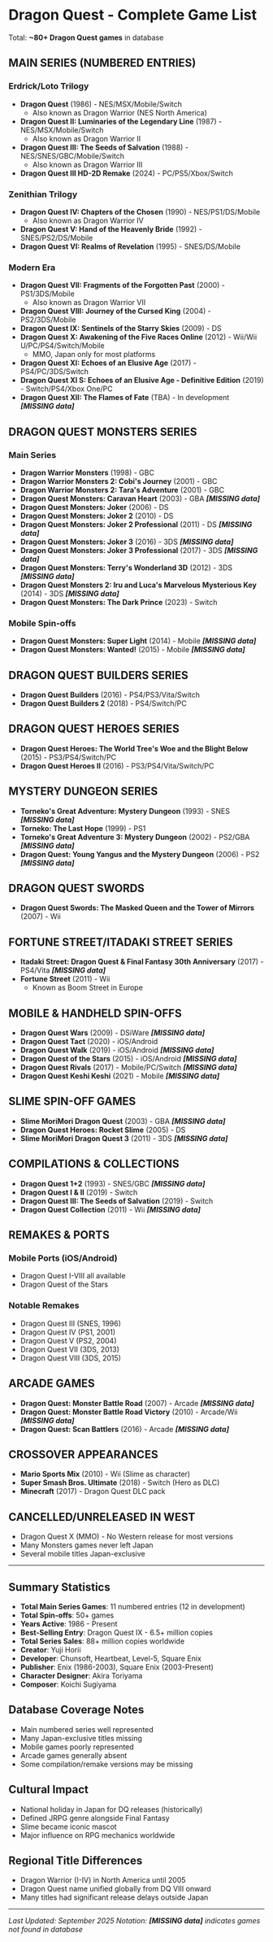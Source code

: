 # Dragon Quest - Complete Game List

Total: **~80+ Dragon Quest games** in database

## MAIN SERIES (NUMBERED ENTRIES)

### Erdrick/Loto Trilogy
- **Dragon Quest** (1986) - NES/MSX/Mobile/Switch
  - Also known as Dragon Warrior (NES North America)
- **Dragon Quest II: Luminaries of the Legendary Line** (1987) - NES/MSX/Mobile/Switch
  - Also known as Dragon Warrior II
- **Dragon Quest III: The Seeds of Salvation** (1988) - NES/SNES/GBC/Mobile/Switch
  - Also known as Dragon Warrior III
- **Dragon Quest III HD-2D Remake** (2024) - PC/PS5/Xbox/Switch

### Zenithian Trilogy
- **Dragon Quest IV: Chapters of the Chosen** (1990) - NES/PS1/DS/Mobile
  - Also known as Dragon Warrior IV
- **Dragon Quest V: Hand of the Heavenly Bride** (1992) - SNES/PS2/DS/Mobile
- **Dragon Quest VI: Realms of Revelation** (1995) - SNES/DS/Mobile

### Modern Era
- **Dragon Quest VII: Fragments of the Forgotten Past** (2000) - PS1/3DS/Mobile
  - Also known as Dragon Warrior VII
- **Dragon Quest VIII: Journey of the Cursed King** (2004) - PS2/3DS/Mobile
- **Dragon Quest IX: Sentinels of the Starry Skies** (2009) - DS
- **Dragon Quest X: Awakening of the Five Races Online** (2012) - Wii/Wii U/PC/PS4/Switch/Mobile
  - MMO, Japan only for most platforms
- **Dragon Quest XI: Echoes of an Elusive Age** (2017) - PS4/PC/3DS/Switch
- **Dragon Quest XI S: Echoes of an Elusive Age - Definitive Edition** (2019) - Switch/PS4/Xbox One/PC
- **Dragon Quest XII: The Flames of Fate** (TBA) - In development ***[MISSING data]***

## DRAGON QUEST MONSTERS SERIES

### Main Series
- **Dragon Warrior Monsters** (1998) - GBC
- **Dragon Warrior Monsters 2: Cobi's Journey** (2001) - GBC
- **Dragon Warrior Monsters 2: Tara's Adventure** (2001) - GBC
- **Dragon Quest Monsters: Caravan Heart** (2003) - GBA ***[MISSING data]***
- **Dragon Quest Monsters: Joker** (2006) - DS
- **Dragon Quest Monsters: Joker 2** (2010) - DS
- **Dragon Quest Monsters: Joker 2 Professional** (2011) - DS ***[MISSING data]***
- **Dragon Quest Monsters: Joker 3** (2016) - 3DS ***[MISSING data]***
- **Dragon Quest Monsters: Joker 3 Professional** (2017) - 3DS ***[MISSING data]***
- **Dragon Quest Monsters: Terry's Wonderland 3D** (2012) - 3DS ***[MISSING data]***
- **Dragon Quest Monsters 2: Iru and Luca's Marvelous Mysterious Key** (2014) - 3DS ***[MISSING data]***
- **Dragon Quest Monsters: The Dark Prince** (2023) - Switch

### Mobile Spin-offs
- **Dragon Quest Monsters: Super Light** (2014) - Mobile ***[MISSING data]***
- **Dragon Quest Monsters: Wanted!** (2015) - Mobile ***[MISSING data]***

## DRAGON QUEST BUILDERS SERIES

- **Dragon Quest Builders** (2016) - PS4/PS3/Vita/Switch
- **Dragon Quest Builders 2** (2018) - PS4/Switch/PC

## DRAGON QUEST HEROES SERIES

- **Dragon Quest Heroes: The World Tree's Woe and the Blight Below** (2015) - PS3/PS4/Switch/PC
- **Dragon Quest Heroes II** (2016) - PS3/PS4/Vita/Switch/PC

## MYSTERY DUNGEON SERIES

- **Torneko's Great Adventure: Mystery Dungeon** (1993) - SNES ***[MISSING data]***
- **Torneko: The Last Hope** (1999) - PS1
- **Torneko's Great Adventure 3: Mystery Dungeon** (2002) - PS2/GBA ***[MISSING data]***
- **Dragon Quest: Young Yangus and the Mystery Dungeon** (2006) - PS2 ***[MISSING data]***

## DRAGON QUEST SWORDS

- **Dragon Quest Swords: The Masked Queen and the Tower of Mirrors** (2007) - Wii

## FORTUNE STREET/ITADAKI STREET SERIES

- **Itadaki Street: Dragon Quest & Final Fantasy 30th Anniversary** (2017) - PS4/Vita ***[MISSING data]***
- **Fortune Street** (2011) - Wii
  - Known as Boom Street in Europe

## MOBILE & HANDHELD SPIN-OFFS

- **Dragon Quest Wars** (2009) - DSiWare ***[MISSING data]***
- **Dragon Quest Tact** (2020) - iOS/Android
- **Dragon Quest Walk** (2019) - iOS/Android ***[MISSING data]***
- **Dragon Quest of the Stars** (2015) - iOS/Android ***[MISSING data]***
- **Dragon Quest Rivals** (2017) - Mobile/PC/Switch ***[MISSING data]***
- **Dragon Quest Keshi Keshi** (2021) - Mobile ***[MISSING data]***

## SLIME SPIN-OFF GAMES

- **Slime MoriMori Dragon Quest** (2003) - GBA ***[MISSING data]***
- **Dragon Quest Heroes: Rocket Slime** (2005) - DS
- **Slime MoriMori Dragon Quest 3** (2011) - 3DS ***[MISSING data]***

## COMPILATIONS & COLLECTIONS

- **Dragon Quest 1+2** (1993) - SNES/GBC ***[MISSING data]***
- **Dragon Quest I & II** (2019) - Switch
- **Dragon Quest III: The Seeds of Salvation** (2019) - Switch
- **Dragon Quest Collection** (2011) - Wii ***[MISSING data]***

## REMAKES & PORTS

### Mobile Ports (iOS/Android)
- Dragon Quest I-VIII all available
- Dragon Quest of the Stars

### Notable Remakes
- Dragon Quest III (SNES, 1996)
- Dragon Quest IV (PS1, 2001)
- Dragon Quest V (PS2, 2004)
- Dragon Quest VII (3DS, 2013)
- Dragon Quest VIII (3DS, 2015)

## ARCADE GAMES

- **Dragon Quest: Monster Battle Road** (2007) - Arcade ***[MISSING data]***
- **Dragon Quest: Monster Battle Road Victory** (2010) - Arcade/Wii ***[MISSING data]***
- **Dragon Quest: Scan Battlers** (2016) - Arcade ***[MISSING data]***

## CROSSOVER APPEARANCES

- **Mario Sports Mix** (2010) - Wii (Slime as character)
- **Super Smash Bros. Ultimate** (2018) - Switch (Hero as DLC)
- **Minecraft** (2017) - Dragon Quest DLC pack

## CANCELLED/UNRELEASED IN WEST

- Dragon Quest X (MMO) - No Western release for most versions
- Many Monsters games never left Japan
- Several mobile titles Japan-exclusive

---

## Summary Statistics
- **Total Main Series Games**: 11 numbered entries (12 in development)
- **Total Spin-offs**: 50+ games
- **Years Active**: 1986 - Present
- **Best-Selling Entry**: Dragon Quest IX - 6.5+ million copies
- **Total Series Sales**: 88+ million copies worldwide
- **Creator**: Yuji Horii
- **Developer**: Chunsoft, Heartbeat, Level-5, Square Enix
- **Publisher**: Enix (1986-2003), Square Enix (2003-Present)
- **Character Designer**: Akira Toriyama
- **Composer**: Koichi Sugiyama

## Database Coverage Notes
- Main numbered series well represented
- Many Japan-exclusive titles missing
- Mobile games poorly represented
- Arcade games generally absent
- Some compilation/remake versions may be missing

## Cultural Impact
- National holiday in Japan for DQ releases (historically)
- Defined JRPG genre alongside Final Fantasy
- Slime became iconic mascot
- Major influence on RPG mechanics worldwide

## Regional Title Differences
- Dragon Warrior (I-IV) in North America until 2005
- Dragon Quest name unified globally from DQ VIII onward
- Many titles had significant release delays outside Japan

---

*Last Updated: September 2025*
*Notation: ***[MISSING data]*** indicates games not found in database*